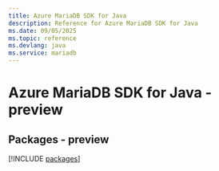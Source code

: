 ```yaml
---
title: Azure MariaDB SDK for Java
description: Reference for Azure MariaDB SDK for Java
ms.date: 09/05/2025
ms.topic: reference
ms.devlang: java
ms.service: mariadb
---
```

# Azure MariaDB SDK for Java - preview
## Packages - preview
[!INCLUDE [packages](mariadb-index.md)]